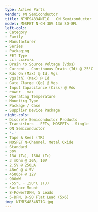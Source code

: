 ```yaml
---
type: Active Parts
vendor: ON Semiconductor
title: NTMFS4834NT1G　　ON Semiconductor
model: MOSFET N-CH 30V 13A SO-8FL
left-cols:
- Category
- Family
- Manufacturer
- Series
- Packaging 
- FET Type
- FET Feature
- Drain to Source Voltage (Vdss)
- Current - Continuous Drain (Id) @ 25°C
- Rds On (Max) @ Id, Vgs
- Vgs(th) (Max) @ Id
- Gate Charge (Qg) @ Vgs
- Input Capacitance (Ciss) @ Vds
- Power - Max
- Operating Temperature
- Mounting Type
- Package / Case
- Supplier Device Package
right-cols:
- Discrete Semiconductor Products
- Transistors - FETs, MOSFETs - Single
- ON Semiconductor
- '-'
- Tape & Reel (TR) 
- MOSFET N-Channel, Metal Oxide
- Standard
- 30V
- 13A (Ta), 130A (Tc)
- 3 mOhm @ 30A, 10V
- 2.5V @ 250µA
- 48nC @ 4.5V
- 4500pF @ 12V
- 900mW
- -55°C ~ 150°C (TJ)
- Surface Mount
- 8-PowerTDFN, 5 Leads
- 5-DFN, 8-SO Flat Lead (5x6)
img: NTMFS4834NT1G.jpg
---
```

